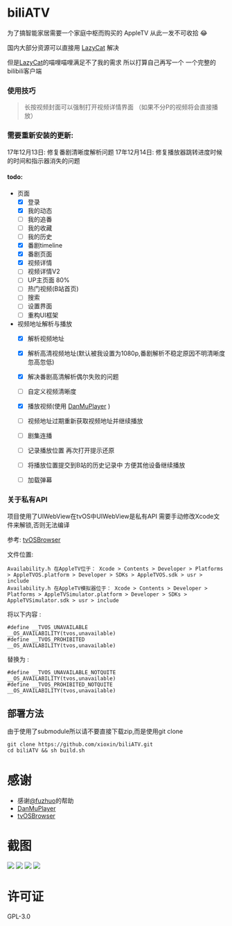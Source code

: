 #  biliATV

为了搞智能家居需要一个家庭中枢而购买的 AppleTV 从此一发不可收拾 :joy:

国内大部分资源可以直接用 [LazyCat](https://github.com/fuzhuo/LazyCat) 解决

但是[LazyCat](https://github.com/fuzhuo/LazyCat)的喵哩喵哩满足不了我的需求
所以打算自己再写一个 一个完整的bilibili客户端


### 使用技巧
> 长按视频封面可以强制打开视频详情界面 （如果不分P的视频将会直接播放）

### 需要重新安装的更新:
17年12月13日: 修复番剧清晰度解析问题
17年12月14日: 修复播放器跳转进度时候的时间和指示器消失的问题






#### todo:


* 页面
    * [x] 登录
    * [x] 我的动态
    * [ ] 我的追番
    * [ ] 我的收藏
    * [ ] 我的历史
    * [x] 番剧timeline
    * [x] 番剧页面
    * [x] 视频详情
    * [ ] 视频详情V2
    * [ ] UP主页面 80%
    * [ ] 热门视频(B站首页)
    * [ ] 搜索
    * [ ] 设置界面
    * [ ] 重构UI框架
    
* 视频地址解析与播放
    * [x] 解析视频地址
    * [x] 解析高清视频地址(默认被我设置为1080p,番剧解析不稳定原因不明清晰度忽高忽低)
    * [x] 解决番剧高清解析偶尔失败的问题
    * [ ] 自定义视频清晰度
    * [x] 播放视频(使用 [DanMuPlayer](https://github.com/fuzhuo/DanMuPlayer) )
    * [ ] 视频地址过期重新获取视频地址并继续播放
    * [ ] 剧集连播
    * [ ] 记录播放位置 再次打开提示还原
    * [ ] 将播放位置提交到B站的历史记录中 方便其他设备继续播放
    * [ ] 加载弹幕


### 关于私有API
项目使用了UIWebView在tvOS中UIWebView是私有API
需要手动修改Xcode文件来解锁,否则无法编译

参考: [tvOSBrowser](https://github.com/steventroughtonsmith/tvOSBrowser)

文件位置:
```
Availability.h 在AppleTV位于： Xcode > Contents > Developer > Platforms > AppleTVOS.platform > Developer > SDKs > AppleTVOS.sdk > usr > include
Availability.h 在AppleTV模拟器位于： Xcode > Contents > Developer > Platforms > AppleTVSimulator.platform > Developer > SDKs > AppleTVSimulator.sdk > usr > include
```

将以下内容 :
```
#define __TVOS_UNAVAILABLE                    __OS_AVAILABILITY(tvos,unavailable)
#define __TVOS_PROHIBITED                     __OS_AVAILABILITY(tvos,unavailable)
```
替换为 :
```
#define __TVOS_UNAVAILABLE_NOTQUITE                    __OS_AVAILABILITY(tvos,unavailable)
#define __TVOS_PROHIBITED_NOTQUITE                     __OS_AVAILABILITY(tvos,unavailable)
```

## 部署方法
由于使用了submodule所以请不要直接下载zip,而是使用git clone
```
git clone https://github.com/xioxin/biliATV.git
cd biliATV && sh build.sh
```




# 感谢
* 感谢[@fuzhuo](https://github.com/fuzhuo)的帮助
* [DanMuPlayer](https://github.com/fuzhuo/DanMuPlayer)
* [tvOSBrowser](https://github.com/steventroughtonsmith/tvOSBrowser)


# 截图
![](https://user-images.githubusercontent.com/5716100/33050348-65c4a9a2-ce9f-11e7-91a0-3b219b08ce05.png)
![](https://user-images.githubusercontent.com/5716100/33050369-86917f7a-ce9f-11e7-9d47-e5936b2107bd.png)
![](https://user-images.githubusercontent.com/5716100/33050453-f0046422-ce9f-11e7-9726-7128e7a5ba73.png)
![](https://user-images.githubusercontent.com/5716100/33050440-e706b460-ce9f-11e7-8241-fff6a41d397b.png)

# 许可证
GPL-3.0


